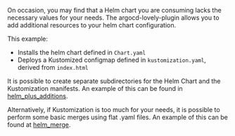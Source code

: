 On occasion, you may find that a Helm chart you are consuming lacks the necessary values for your needs. The argocd-lovely-plugin allows you to add additional resources to your helm chart configuration.

This example:
- Installs the helm chart defined in `Chart.yaml`
- Deploys a Kustomized configmap defined in `kustomization.yaml`, derived from `index.html`

It is possible to create separate subdirectories for the Helm Chart and the Kustomization manifests. An example of this can be found in [helm_plus_additions](../helm_plus_additions).

Alternatively, if Kustomization is too much for your needs, it is possible to perform some basic merges using flat .yaml files. An example of this can be found at [helm_merge](../helm_merge).